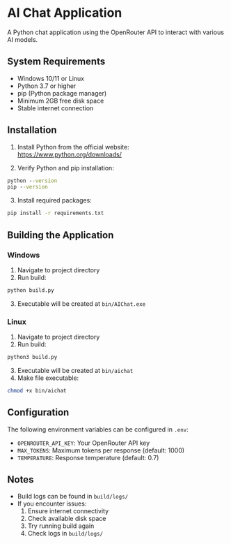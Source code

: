 # AI Chat Application

A Python chat application using the OpenRouter API to interact with various AI models.

## System Requirements

- Windows 10/11 or Linux
- Python 3.7 or higher
- pip (Python package manager)
- Minimum 2GB free disk space
- Stable internet connection

## Installation

1. Install Python from the official website:
   https://www.python.org/downloads/

2. Verify Python and pip installation:
```cmd
python --version
pip --version
```

3. Install required packages:
```cmd
pip install -r requirements.txt
```

## Building the Application

### Windows

1. Navigate to project directory
2. Run build:
```cmd
python build.py
```
3. Executable will be created at `bin/AIChat.exe`

### Linux

1. Navigate to project directory
2. Run build:
```bash
python3 build.py
```
3. Executable will be created at `bin/aichat`
4. Make file executable:
```bash
chmod +x bin/aichat
```

## Configuration

The following environment variables can be configured in `.env`:

- `OPENROUTER_API_KEY`: Your OpenRouter API key
- `MAX_TOKENS`: Maximum tokens per response (default: 1000)
- `TEMPERATURE`: Response temperature (default: 0.7)

## Notes

- Build logs can be found in `build/logs/`
- If you encounter issues:
  1. Ensure internet connectivity
  2. Check available disk space
  3. Try running build again
  4. Check logs in `build/logs/`